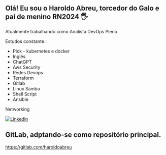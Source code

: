 ## Olá! Eu sou o Haroldo Abreu, torcedor do Galo e pai de menino RN2024 🖐️

Atualmente trabalhando como Analista DevOps Pleno.

Estudos constante.:

- Pick - kubernetes e docker
- Inglês
- ChatGPT
- Aws Security
- Redes Devops
- Terraform
- Gitlab
- Linux Samba
- Shell Script
- Ansible

Networking

[![Linkedin](https://img.shields.io/badge/LinkedIn-0077B5?style=for-the-badge&logo=linkedin&logoColor=white)](https://www.linkedin.com/in/haroldoabreudevops/)

## GitLab, adptando-se como repositório principal.

https://gitlab.com/haroldoabreu
